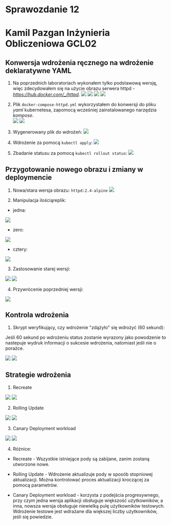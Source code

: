 # Sprawozdanie 12
# Kamil Pazgan Inżynieria Obliczeniowa GCL02

## Konwersja wdrożenia ręcznego na wdrożenie deklaratywne YAML

1. Na poprzednich laboratoriach wykonałem tylko podstawową wersję, więc zdecydowałem się na użycie obrazu serwera httpd - *https://hub.docker.com/_/httpd*.
![](./screenshots/1_httpd.png)
![](./screenshots/2_kubectl.png)
![](./screenshots/3_localhost.png)
![](./screenshots/4_port.png)

2. Plik ```docker-compose-httpd.yml``` wykorzystałem do konwersji do pliku *yaml* kubernetesa, zapomocą wcześniej zainstalowanego narzędzia *kompose*.\
![](./screenshots/5_2_kompose.png)
![](./screenshots/5_kompose.png)

3. Wygenerowany plik do wdrożeń:
![](./screenshots/6_plik_wdrozen.png)

4. Wdrożenie za pomocą ```kubectl apply```:
![](./screenshots/7_dep_created.png)

5. Zbadanie statusu za pomocą ```kubectl rollout status```:
![](./screenshots/8_status.png)

## Przygotowanie nowego obrazu i zmiany w deploymencie

1. Nowa/stara wersja obrazu: ```httpd:2.4-alpine```
![](./screenshots/9_obraz.png)

2. Manipulacja ilościąreplik:

- jedna:

![](./screenshots/10_1pod.png)

- zero:

![](./screenshots/11_0pod.png)

- cztery:

![](./screenshots/12_4pod.png)

3. Zastosowanie starej wersji:

![](./screenshots/16_stary.png)
![](./screenshots/13_stary.png)

4. Przywrócenie poprzedniej wersji:

![](./screenshots/15_undo.png)

## Kontrola wdrożenia

1. Skrypt weryfikujący, czy wdrożenie "zdążyło" się wdrożyć (60 sekund):

Jeśli 60 sekund po wdrożeniu status zostanie wyrazony jako powodzenie to nastepuje wydruk informacji o sukcesie wdrożenia, natomiast jeśli nie o porażce.

![](./screenshots/17_skrypt.png)
![](./screenshots/18_skrypt.png)

## Strategie wdrożenia

1. Recreate

![](./screenshots/20_recreate2.png)
![](./screenshots/19_recreate1.png)

2. Rolling Update

![](./screenshots/22_roll2.png)
![](./screenshots/21_roll1.png)

3. Canary Deployment workload

![](./screenshots/24_canar.png)
![](./screenshots/23_canar.png)

4. Różnice:

- Recreate - Wszystkie istniejące pody są zabijane, zanim zostaną utworzone nowe.

- Rolling Update - Wdrożenie aktualizuje pody w sposób stopniowej aktualizacji. Można  kontrolować proces aktualizacji kroczącej za pomocą parametrów.

- Canary Deployment workload - korzysta z podejścia progresywnego, przy czym jedna wersja aplikacji obsługuje większość użytkowników, a inna, nowsza wersja obsługuje niewielką pulę użytkowników testowych. Wdrożenie testowe jest wdrażane dla większej liczby użytkowników, jeśli się powiedzie.



